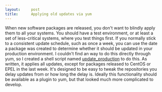 ```yaml
---
layout:     post
title:      Applying old updates via yum
---
```



When new software packages are released, you don't want to blindly apply them to all your systems. You should have a test environment, or at least a set of less-critical systems, where you test things first. If you normally stick to a consistent update schedule, such as once a week, you can use the date a package was created to determine whether it should be updated in your production environment. I couldn't find an way to do this directly through yum, so I created a shell script named [update_production](https://github.com/sciurus/splatbang/blob/master/update_production) to do this. As written, it applies all updates, except for packages released to CentOS or EPEL in the last week. It's designed to be easy to tweak the repositories you delay updates from or how long the delay is. Ideally this functionality should be available as a plugin to yum, but that looked much more complicated to develop.





